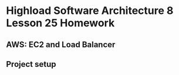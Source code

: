# Highload Software Architecture 8 Lesson 25 Homework

AWS: EC2 and Load Balancer
---

## Project setup

